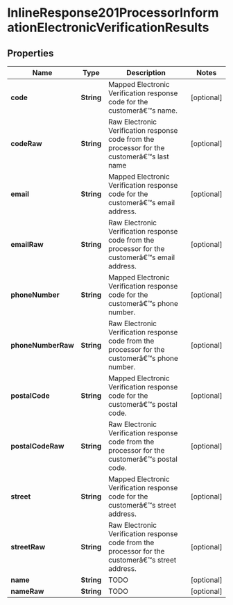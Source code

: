 
# InlineResponse201ProcessorInformationElectronicVerificationResults

## Properties
Name | Type | Description | Notes
------------ | ------------- | ------------- | -------------
**code** | **String** | Mapped Electronic Verification response code for the customerâ€™s name.  |  [optional]
**codeRaw** | **String** | Raw Electronic Verification response code from the processor for the customerâ€™s last name |  [optional]
**email** | **String** | Mapped Electronic Verification response code for the customerâ€™s email address.  |  [optional]
**emailRaw** | **String** | Raw Electronic Verification response code from the processor for the customerâ€™s email address. |  [optional]
**phoneNumber** | **String** | Mapped Electronic Verification response code for the customerâ€™s phone number.  |  [optional]
**phoneNumberRaw** | **String** | Raw Electronic Verification response code from the processor for the customerâ€™s phone number. |  [optional]
**postalCode** | **String** | Mapped Electronic Verification response code for the customerâ€™s postal code.  |  [optional]
**postalCodeRaw** | **String** | Raw Electronic Verification response code from the processor for the customerâ€™s postal code. |  [optional]
**street** | **String** | Mapped Electronic Verification response code for the customerâ€™s street address.  |  [optional]
**streetRaw** | **String** | Raw Electronic Verification response code from the processor for the customerâ€™s street address. |  [optional]
**name** | **String** | TODO  |  [optional]
**nameRaw** | **String** | TODO |  [optional]



